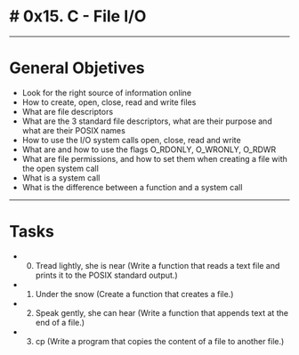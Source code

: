 # # 0x15. C - File I/O
---

# General Objetives
- Look for the right source of information online
- How to create, open, close, read and write files
- What are file descriptors
- What are the 3 standard file descriptors, what are their purpose and what are their POSIX names
- How to use the I/O system calls open, close, read and write
- What are and how to use the flags O_RDONLY, O_WRONLY, O_RDWR
- What are file permissions, and how to set them when creating a file with the open system call
- What is a system call
- What is the difference between a function and a system call
---

# Tasks
- 0. Tread lightly, she is near (Write a function that reads a text file and prints it to the POSIX standard output.)
- 1. Under the snow (Create a function that creates a file.)
- 2. Speak gently, she can hear (Write a function that appends text at the end of a file.)
- 3. cp (Write a program that copies the content of a file to another file.)

